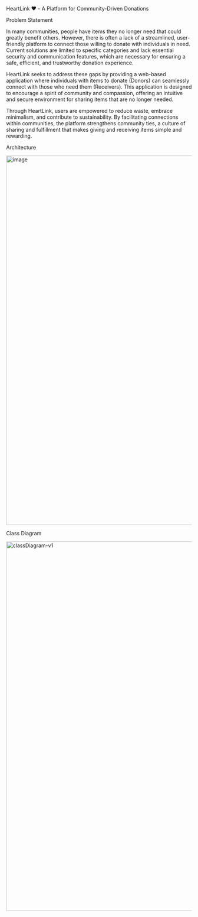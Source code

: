 HeartLink ❤️ - A Platform for Community-Driven Donations

Problem Statement

In many communities, people have items they no longer need that could greatly benefit others. However, there is often a lack of a streamlined, user-friendly platform to connect those willing to donate with individuals in need. Current solutions are limited to specific categories and lack essential security and communication features, which are necessary for ensuring a safe, efficient, and trustworthy donation experience.

HeartLink seeks to address these gaps by providing a web-based application where individuals with items to donate (Donors) can seamlessly connect with those who need them (Receivers). This application is designed to encourage a spirit of community and compassion, offering an intuitive and secure environment for sharing items that are no longer needed.

Through HeartLink, users are empowered to reduce waste, embrace minimalism, and contribute to sustainability. By facilitating connections within communities, the platform strengthens community ties, a culture of sharing and fulfillment that makes giving and receiving items simple and rewarding.

Architecture

<img width="1000" alt="image" src="https://github.com/user-attachments/assets/da694265-c8f9-4b4c-b946-2570044158c9">

Class Diagram

<img width="1000" alt="classDiagram-v1" src="https://github.com/user-attachments/assets/ef728e8b-a417-43f5-a533-0a6c6a346428">



